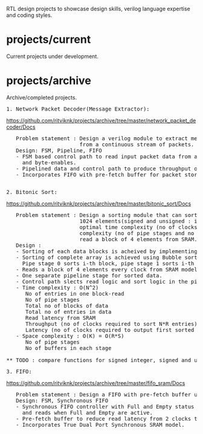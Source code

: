 RTL design projects to showcase design skills, verilog language expertise and coding styles.
# projects/current
Current projects under development.
# projects/archive
Archive/completed projects.

<pre>
1. Network Packet Decoder(Message Extractor):
</pre>
https://github.com/ritviknk/projects/archive/tree/master/network_packet_decoder/Docs
<pre>
   Problem statement : Design a verilog module to extract message payloads with variable lengths 
                       from a continuous stream of packets. 
   Design: FSM, Pipeline, FIFO
   - FSM based control path to read input packet data from a FIFO and output the message payload 
     and byte-enables.
   - Pipelined data and control path to produce throughput of 1 full message on every clock.
   - Incorporates FIFO with pre-fetch buffer for packet storage for upto 1000B of packet.
</pre>

<pre> 
2. Bitonic Sort:
</pre>
https://github.com/ritviknk/projects/archive/tree/master/bitonic_sort/Docs
<pre>
   Problem statement : Design a sorting module that can sort in ascending order large arrays of up to 
                       1024 elements(signed and unsigned : integers, fixedpoint, floting point), with 
                       optimal time complexity (no of clocks for latency and throughput) and space 
                       complexity (no of pipe stages and no of buffers for storage). Design module should 
                       read a block of 4 elements from SRAM.
   Design : 
   - Sorting of each data blocks is acheived by implementing Bitonic sort in each pipe stage.
   - Sorting of complete array is achieved using Bubble sort algorithm in pipelined fashion.
     Pipe stage 0 sorts i-th block, pipe stage 1 sorts i-th and (i-1)-the block to achieve sorting 8 elements.
   - Reads a block of 4 elements every clock from SRAM model.
   - One separate pipeline stage for sorted data.
   - Control path slects read logic and sort logic in the pipeline data path.
   - Time complexity : O(N^2)
      No of entries in one block-read                                = R (fixed to 4 in design)
      No of pipe stages                                              = S (fixed to 3 in design)
      Total no of blocks of data                                     = N (variable input)
      Total no of entries in data                                    = R*N (variable input)
      Read latency from SRAM                                         = 1
      Throughput (no of clocks required to sort N*R entries)         = N*(N-1)
      Latency (no of clocks required to output first sorted block)   = N*(N-2) + S + 1
   - Space complexity : O(K) = O(R*S)
      No of pipe stages                                              = S (fixed to 3 in design)
      No of buffers in each stage                                    = R (fixed to 4 in design)
      
** TODO : compare functions for signed integer, signed and unsigned fixed point, floting point numbers **
</pre>      



<pre>
3. FIFO:
</pre>
https://github.com/ritviknk/projects/archive/tree/master/fifo_sram/Docs
<pre>
   Problem statement : Design a FIFO with pre-fetch buffer using SRAM model.
   Design: FSM, Synchronous FIFO
   - Synchronous FIFO controller with Full and Empty status bits, with protection to block writes 
     and reads when Full and Empty are active.
   - Pre-fetch buffer to reduce read latency from 2 clocks to 1 clock for continuous reads.
   - Incorporates True Dual Port Synchronous SRAM model.
   
</pre>
